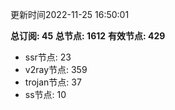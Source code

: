 更新时间2022-11-25 16:50:01

**总订阅: 45**
**总节点: 1612**
**有效节点: 429**
- ssr节点: 23
- v2ray节点: 359
- trojan节点: 37
- ss节点: 10
